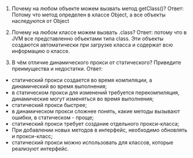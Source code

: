 1. Почему на любом объекте можем вызвать метод getClass()?
   Ответ: Потому что метод определен в классе Object, а все объекты наследуются от Object

2. Почему на любом классе можем вызвать .class?
   Ответ: потому что в JVM все представленно объектами типа class.
   Эти объекты создаются автоматически при загрузке класса и содержат
   всю информацию о классе.

3. В чём отличие динамического прокси от статического?
Приведите преимущества и недостатки.
Ответ:
- статический прокси создается во время компиляции, а динамический во время выполнения;
- в статическом прокси для изменений требуется перекомпиляция, динамические могут изменяться во время выполнения;
- статический прокси быстрее;
- в динамическом прокси сложнее понять, какие методы вызывают ошибки, в статическом - проще;
- статический прокси требует создание отдельного прокси-класса;
- При добавлении новых методов в интерфейс, необходимо обновлять и прокси-класс;
- статический прокси можно использовать для классов, которые реализуют интерфейс.
